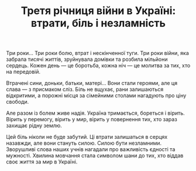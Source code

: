 ﻿---
title: "Третя річниця війни в Україні: втрати, біль і незламність"
---

Три роки... Три роки болю, втрат і нескінченної туги. Три роки війни, яка забрала тисячі життів, зруйнувала домівки та розбила мільйони сердець. Кожен день — це боротьба, кожна ніч — це молитва за тих, хто на передовій.

Втрачені сини, доньки, батьки, матері... Вони стали героями, але ця слава — з присмаком сліз. Біль не вщухає, рани залишаються відкритими, а порожні місця за сімейними столами нагадують про ціну свободи.

Але разом із болем живе надія. Україна тримається, бореться і вірить. Вірить у перемогу, вірить у мир, вірить у повернення тих, хто зараз захищає рідну землю.

Цей біль ніколи не буде забутий. Ці втрати залишаться в серцях назавжди, але вони стануть силою. Силою бути незламними. Зворушливі слова наших учнів нагадали про важливість єдності та мужності. Хвилина мовчання стала символом шани до тих, хто віддав своє життя за мир в Україні.

<slideshow />
